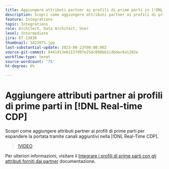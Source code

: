 ```yaml
---
title: Aggiungere attributi partner ai profili di prime parti in [!DNL Real-time CDP]
description: Scopri come aggiungere attributi partner ai profili di prime parti per espandere la portata tramite canali aggiuntivi nella [!DNL Real-Time CDP].
feature: Integrations
topic: Integrations
role: Architect, Data Architect, User
level: Intermediate
jira: KT-13830
thumbnail: 3423075.jpg
last-substantial-update: 2023-08-23T00:00:00Z
source-git-commit: 8441913e61137d97e25dc098bb1cdbdec6a1282e
workflow-type: tm+mt
source-wordcount: '75'
ht-degree: 0%

---
```


# Aggiungere attributi partner ai profili di prime parti in [!DNL Real-time CDP]

Scopri come aggiungere attributi partner ai profili di prime parti per espandere la portata tramite canali aggiuntivi nella [!DNL Real-Time CDP].

>[!VIDEO](https://video.tv.adobe.com/v/3423075/?quality=12&learn=on)

Per ulteriori informazioni, visitare il [Integrare i profili di prime parti con gli attributi forniti dai partner](https://experienceleague.adobe.com/docs/experience-platform/rtcdp/use-cases/partner-data/supplement-first-party-profiles.html) documentazione.
